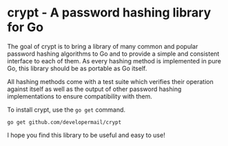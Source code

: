 crypt - A password hashing library for Go
=========================================

The goal of crypt is to bring a library of many common and popular password
hashing algorithms to Go and to provide a simple and consistent interface to
each of them. As every hashing method is implemented in pure Go, this library
should be as portable as Go itself.

All hashing methods come with a test suite which verifies their operation
against itself as well as the output of other password hashing implementations
to ensure compatibility with them.

To install crypt, use the `go get` command.

    go get github.com/developermail/crypt

I hope you find this library to be useful and easy to use!
